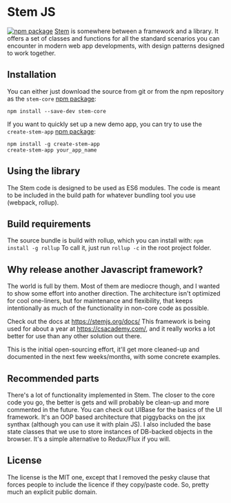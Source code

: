 # Stem JS
[![npm package][npm-badge]][npm-url]
[Stem](https://stemjs.org) is somewhere between a framework and a library. It offers a set of classes and functions for all the standard scenarios you can encounter in modern web app developments, with design patterns designed to work together.

## Installation
You can either just download the source from git or from the npm repository as the `stem-core` [npm package](https://www.npmjs.com/package/stem-core):
```
npm install --save-dev stem-core
```

If you want to quickly set up a new demo app, you can try to use the `create-stem-app` [npm package](https://www.npmjs.com/package/create-stem-app):
```
npm install -g create-stem-app
create-stem-app your_app_name
```

## Using the library
The Stem code is designed to be used as ES6 modules. The code is meant to be included in the build path for whatever bundling tool you use (webpack, rollup).

## Build requirements
The source bundle is build with rollup, which you can install with:
`npm install -g rollup`
To call it, just run `rollup -c` in the root project folder.

## Why release another Javascript framework?
The world is full by them. Most of them are mediocre though, and I wanted to show some effort into another direction.
The architecture isn't optimized for cool one-liners, but for maintenance and flexibility, that keeps intentionally as much of the functionality in non-core code as possible.

Check out the docs at https://stemjs.org/docs/
This framework is being used for about a year at https://csacademy.com/, and it really works a lot better for use than any other solution out there.

This is the initial open-sourcing effort, it'll get more cleaned-up and documented in the next few weeks/months, with some concrete examples.

## Recommended parts
There's a lot of functionality implemented in Stem. The closer to the core code you go, the better is gets and will probably be clean-up and more commented in the future.
You can check out UIBase for the basics of the UI framework. It's an OOP based architecture that piggybacks on the jsx synthax (although you can use it with plain JS).
I also included the base state classes that we use to store instances of DB-backed objects in the browser. It's a simple alternative to Redux/Flux if you will.

## License
The license is the MIT one, except that I removed the pesky clause that forces people to include the licence if they copy/paste code.
So, pretty much an explicit public domain.

[npm-badge]: https://img.shields.io/npm/v/stem-core.svg?style=flat-square
[npm-url]: https://www.npmjs.org/package/stem-core